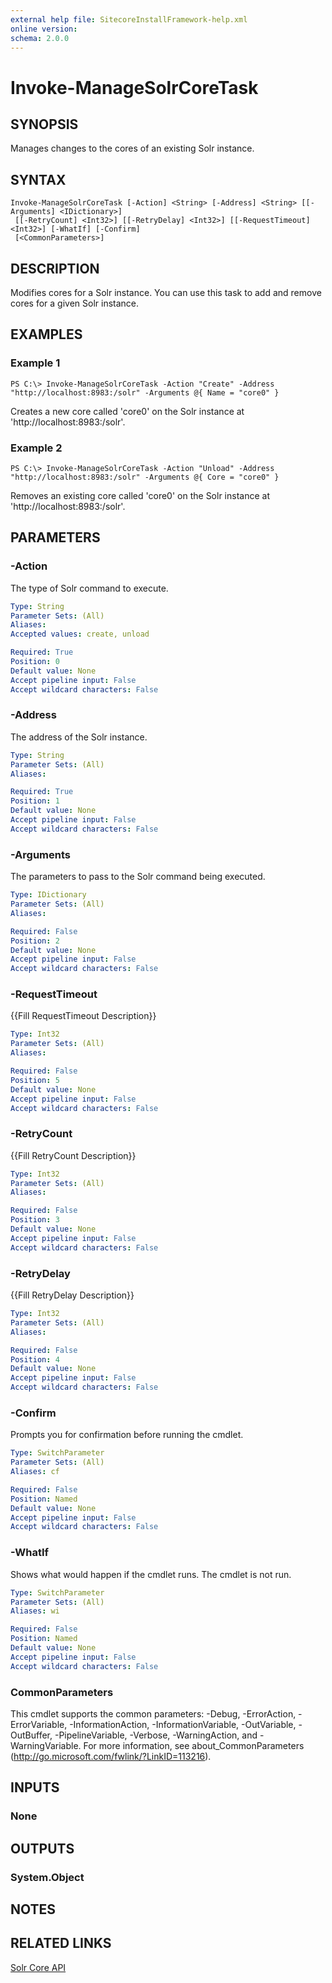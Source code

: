 ```yaml
---
external help file: SitecoreInstallFramework-help.xml
online version: 
schema: 2.0.0
---
```


# Invoke-ManageSolrCoreTask

## SYNOPSIS
Manages changes to the cores of an existing Solr instance.

## SYNTAX

```
Invoke-ManageSolrCoreTask [-Action] <String> [-Address] <String> [[-Arguments] <IDictionary>]
 [[-RetryCount] <Int32>] [[-RetryDelay] <Int32>] [[-RequestTimeout] <Int32>] [-WhatIf] [-Confirm]
 [<CommonParameters>]
```

## DESCRIPTION
Modifies cores for a Solr instance.
You can use this task to add and remove cores for a given Solr instance.

## EXAMPLES

### Example 1
```
PS C:\> Invoke-ManageSolrCoreTask -Action "Create" -Address "http://localhost:8983:/solr" -Arguments @{ Name = "core0" }
```

Creates a new core called 'core0' on the Solr instance at 'http://localhost:8983:/solr'.

### Example 2
```
PS C:\> Invoke-ManageSolrCoreTask -Action "Unload" -Address "http://localhost:8983:/solr" -Arguments @{ Core = "core0" }
```

Removes an existing core called 'core0' on the Solr instance at 'http://localhost:8983:/solr'.

## PARAMETERS

### -Action
The type of Solr command to execute.

```yaml
Type: String
Parameter Sets: (All)
Aliases: 
Accepted values: create, unload

Required: True
Position: 0
Default value: None
Accept pipeline input: False
Accept wildcard characters: False
```

### -Address
The address of the Solr instance.

```yaml
Type: String
Parameter Sets: (All)
Aliases: 

Required: True
Position: 1
Default value: None
Accept pipeline input: False
Accept wildcard characters: False
```

### -Arguments
The parameters to pass to the Solr command being executed.

```yaml
Type: IDictionary
Parameter Sets: (All)
Aliases: 

Required: False
Position: 2
Default value: None
Accept pipeline input: False
Accept wildcard characters: False
```

### -RequestTimeout
{{Fill RequestTimeout Description}}

```yaml
Type: Int32
Parameter Sets: (All)
Aliases: 

Required: False
Position: 5
Default value: None
Accept pipeline input: False
Accept wildcard characters: False
```

### -RetryCount
{{Fill RetryCount Description}}

```yaml
Type: Int32
Parameter Sets: (All)
Aliases: 

Required: False
Position: 3
Default value: None
Accept pipeline input: False
Accept wildcard characters: False
```

### -RetryDelay
{{Fill RetryDelay Description}}

```yaml
Type: Int32
Parameter Sets: (All)
Aliases: 

Required: False
Position: 4
Default value: None
Accept pipeline input: False
Accept wildcard characters: False
```

### -Confirm
Prompts you for confirmation before running the cmdlet.

```yaml
Type: SwitchParameter
Parameter Sets: (All)
Aliases: cf

Required: False
Position: Named
Default value: None
Accept pipeline input: False
Accept wildcard characters: False
```

### -WhatIf
Shows what would happen if the cmdlet runs.
The cmdlet is not run.

```yaml
Type: SwitchParameter
Parameter Sets: (All)
Aliases: wi

Required: False
Position: Named
Default value: None
Accept pipeline input: False
Accept wildcard characters: False
```

### CommonParameters
This cmdlet supports the common parameters: -Debug, -ErrorAction, -ErrorVariable, -InformationAction, -InformationVariable, -OutVariable, -OutBuffer, -PipelineVariable, -Verbose, -WarningAction, and -WarningVariable. For more information, see about_CommonParameters (http://go.microsoft.com/fwlink/?LinkID=113216).

## INPUTS

### None

## OUTPUTS

### System.Object

## NOTES

## RELATED LINKS

[Solr Core API](https://cwiki.apache.org/confluence/display/solr/CoreAdmin+API)